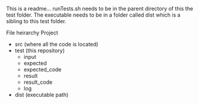 This is a readme...
runTests.sh needs to be in the parent directory of this the test folder.
The executable needs to be in a folder called dist which is a sibling to this test folder.

File heirarchy
Project
  * src (where all the code is located)
  * test (this repository)
    * input
    * expected
    * expected_code
    * result
    * result_code
    * log
  * dist (executable path)
